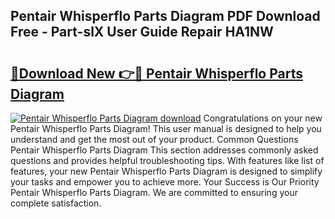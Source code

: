 ## Pentair Whisperflo Parts Diagram PDF Download Free - Part-slX User Guide Repair HA1NW

# <h2><a href="http://dfjbs6i.blite.top/?on=Pentair+Whisperflo+Parts+Diagram">🔗Download New 👉🔴 Pentair Whisperflo Parts Diagram</a></h2>

[![Pentair Whisperflo Parts Diagram download](https://i.imgur.com/lujVjoI.png)](http://dfjbs6i.blite.top/?on=Pentair+Whisperflo+Parts+Diagram)
Congratulations on your new Pentair Whisperflo Parts Diagram! This user manual is designed to help you understand and get the most out of your product. Common Questions Pentair Whisperflo Parts Diagram This section addresses commonly asked questions and provides helpful troubleshooting tips. With features like list of features, your new Pentair Whisperflo Parts Diagram is designed to simplify your tasks and empower you to achieve more. Your Success is Our Priority Pentair Whisperflo Parts Diagram. We are committed to ensuring your complete satisfaction.
